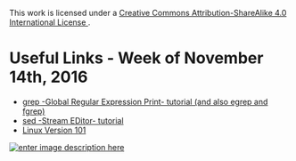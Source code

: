 This work is licensed under a [Creative Commons Attribution-ShareAlike 4.0 International License ](http://creativecommons.org/licenses/by-sa/4.0/).

Useful Links - Week of November 14th, 2016
======

- [grep -Global Regular Expression Print- tutorial (and also egrep and fgrep)](http://www.uccs.edu/~ahitchco/grep/)
- [sed -Stream EDitor- tutorial](http://www.grymoire.com/Unix/Sed.html)
- [Linux Version 101](https://www.cyberciti.biz/faq/command-to-show-linux-version/)

[![enter image description here](https://i.creativecommons.org/l/by-sa/4.0/80x15.png) ](http://creativecommons.org/licenses/by-sa/4.0/)



